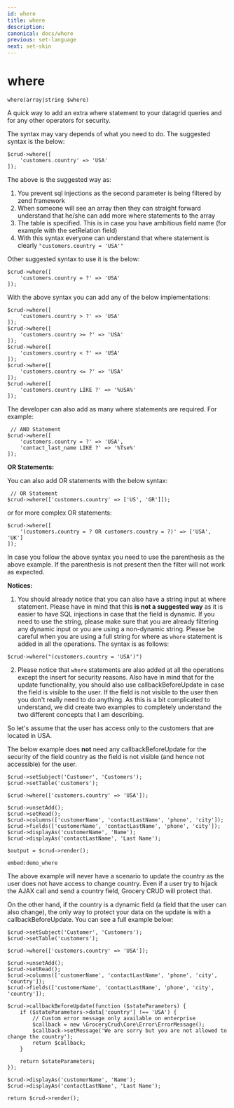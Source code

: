```yaml
---
id: where
title: where
description: 
canonical: docs/where
previous: set-language
next: set-skin
---
```


# where

<pre><code class="language-php">where(array|string $where)</code></pre>
A quick way to add an extra where statement to your datagrid queries and for any other operators for security.

The syntax may vary depends of what you need to do. The suggested syntax is the below:

<pre><code class="language-php">$crud->where([
    'customers.country' => 'USA'
]);</code></pre>

The above is the suggested way as:
<ol>
        <li>You prevent sql injections as the second parameter is being filtered by zend framework</li>	
        <li>When someone will see an array then they can straight forward understand that he/she can add more where statements to the array</li>
	<li>The table is specified. This is in case you have ambitious field name (for example with the setRelation field)</li>
	<li>With this syntax everyone can understand that where statement is clearly <code>"customers.country = 'USA'"</code></li>

</ol>

Other suggested syntax to use it is the below:

<pre><code class="language-php">$crud->where([
    'customers.country = ?' => 'USA'
]);</code></pre>

With the above syntax you can add any of the below implementations:

<pre><code class="language-php">$crud->where([
    'customers.country > ?' => 'USA'
]);
$crud->where([
    'customers.country >= ?' => 'USA'
]);
$crud->where([
    'customers.country < ?' => 'USA'
]);
$crud->where([
    'customers.country <= ?' => 'USA'
]);
$crud->where([
    'customers.country LIKE ?' => '%USA%'
]);
</code></pre>

The developer can also add as many where statements are required. For example:

<pre><code class="language-php"> // AND Statement
$crud->where([
    'customers.country = ?' => 'USA',
    'contact_last_name LIKE ?' => '%Tse%'
]);</code></pre>

<strong>OR Statements:</strong>

You can also add OR statements with the below syntax:

<pre><code class="language-php"> // OR Statement
$crud->where(['customers.country' => ['US', 'GR']]);</code></pre>

or for more complex OR statements:

<pre><code class="language-php">$crud->where([
    '(customers.country = ? OR customers.country = ?)' => ['USA', 'UK']
]);</code></pre>

In case you follow the above syntax you need to use the parenthesis as the
above example. If the parenthesis is not present then the filter will not 
work as expected.





<strong>Notices:</strong>
1. You should already notice that you can also have a string input at where statement. Please have in mind that this <strong>is not a suggested way</strong> as it is easier to have SQL injections in case that the field is dynamic. If you need to use the string, please make sure that you are already filtering any dynamic input or you are using a non-dynamic string. Please be careful when you are using a full string for where as <code>where</code> statement is added in all the operations. The syntax is as follows:
<pre><code class="language-php">$crud->where("(customers.country = 'USA')")</code></pre>

2. Please notice that <code>where</code> statements are also added at all the operations except the insert for security reasons.
   Also have in mind that for the update functionality, you should also use callbackBeforeUpdate in case the field is visible to the user. If the field is not visible to the user then you don't really need to do anything. As this is a bit complicated to understand, we did create two examples to completely understand the two different concepts that I am describing.

So let's assume that the user has access only to the customers that are located in USA.

The below example does <strong>not</strong> need any callbackBeforeUpdate for the security of the field country as the field is not visible (and hence not accessible) for the user.

<pre><code class="language-php">$crud->setSubject('Customer', 'Customers');
$crud->setTable('customers');

$crud->where(['customers.country' => 'USA']);

$crud->unsetAdd();
$crud->setRead();
$crud->columns(['customerName', 'contactLastName', 'phone', 'city']);
$crud->fields(['customerName', 'contactLastName', 'phone', 'city']);
$crud->displayAs('customerName', 'Name');
$crud->displayAs('contactLastName', 'Last Name');

$output = $crud->render();</code></pre>

`embed:demo_where`

The above example will never have a scenario to update the country as the user does not have access to change country. Even if a user try to hijack the AJAX call and send a country field, Grocery CRUD will protect that.

On the other hand, if the country is a dynamic field (a field that the user can also change), the only way to protect your data on the update is with a callbackBeforeUpdate. You can see a full example below:

<pre><code class="language-php">$crud->setSubject('Customer', 'Customers');
$crud->setTable('customers');

$crud->where(['customers.country' => 'USA']);

$crud->unsetAdd();
$crud->setRead();
$crud->columns(['customerName', 'contactLastName', 'phone', 'city', 'country']);
$crud->fields(['customerName', 'contactLastName', 'phone', 'city', 'country']);

$crud->callbackBeforeUpdate(function ($stateParameters) {
    if ($stateParameters->data['country'] !== 'USA') {
        // Custom error message only available on enterprise
        $callback = new \GroceryCrud\Core\Error\ErrorMessage();
        $callback->setMessage('We are sorry but you are not allowed to change the country');
        return $callback;
    }

    return $stateParameters;
});

$crud->displayAs('customerName', 'Name');
$crud->displayAs('contactLastName', 'Last Name');

return $crud->render();</code></pre>





